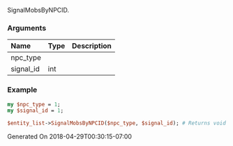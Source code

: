 SignalMobsByNPCID.
### Arguments
**Name**|**Type**|**Description**
:---|:---|:---
npc_type||
signal_id|int|

### Example

```perl
my $npc_type = 1;
my $signal_id = 1;

$entity_list->SignalMobsByNPCID($npc_type, $signal_id); # Returns void
```


Generated On 2018-04-29T00:30:15-07:00
